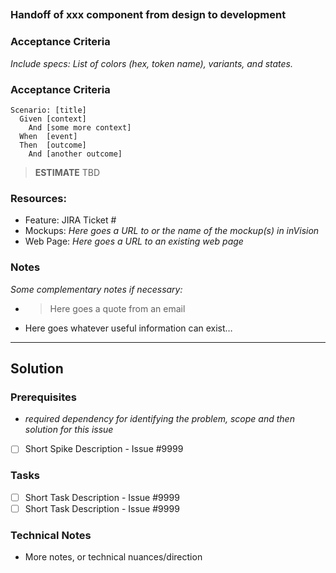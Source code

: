 ##

### Handoff of xxx component from design to development

### Acceptance Criteria
*Include specs:  List of colors (hex, token name), variants, and states.* 

### Acceptance Criteria

```gherkin
Scenario: [title]
  Given [context]
    And [some more context]
  When  [event]
  Then  [outcome]
    And [another outcome]
```
> **ESTIMATE** TBD

### Resources:
* Feature: JIRA Ticket #
* Mockups: *Here goes a URL to or the name of the mockup(s) in inVision*
* Web Page: *Here goes a URL to an existing web page*

### Notes

*Some complementary notes if necessary:*

* > Here goes a quote from an email
* Here goes whatever useful information can exist…

---

## Solution

### Prerequisites
- *required dependency for identifying the problem, scope and then solution for this issue*

- [ ] Short Spike Description - Issue #9999

### Tasks
- [ ] Short Task Description - Issue #9999
- [ ] Short Task Description - Issue #9999

### Technical Notes
- More notes, or technical nuances/direction
